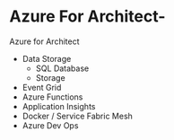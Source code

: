# Azure For Architect-
Azure for Architect 

* Data Storage
  - SQL Database
  - Storage
* Event Grid
* Azure Functions
* Application Insights
* Docker / Service Fabric Mesh
* Azure Dev Ops
